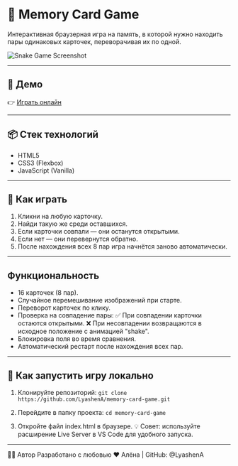 # 🧠 Memory Card Game

Интерактивная браузерная игра на память, в которой нужно находить пары одинаковых карточек, переворачивая их по одной.

![Snake Game Screenshot](./snake-game_preview.jpg)

---

## 🚀 Демо

👉 [Играть онлайн](https://LyashenA.github.io/memory-card_game/)

---

## 📦 Стек технологий

- HTML5
- CSS3 (Flexbox)
- JavaScript (Vanilla)

---

## 🧩 Как играть
1. Кликни на любую карточку.
2. Найди такую же среди оставшихся.
3. Если карточки совпали — они останутся открытыми.
4. Если нет — они перевернутся обратно.
5. После нахождения всех 8 пар игра начнётся заново автоматически.

---

## Функциональность
 - 16 карточек (8 пар).
 - Случайное перемешивание изображений при старте.
 - Переворот карточек по клику.
 - Проверка на совпадение пары:
    ✅ При совпадении карточки остаются открытыми.
    ❌ При несовпадении возвращаются в исходное положение с анимацией "shake".
 - Блокировка поля во время сравнения.
 - Автоматический рестарт после нахождения всех пар.

---

## 🚀 Как запустить игру локально

1. Клонируйте репозиторий:
```git clone https://github.com/LyashenA/memory-card-game.git```

2. Перейдите в папку проекта:
```cd memory-card-game```

3. Откройте файл index.html в браузере.
   💡 Совет: используйте расширение Live Server в VS Code для удобного запуска.

---

👩‍💻 Автор
Разработано с любовью ❤️
Алёна | GitHub: @LyashenA
